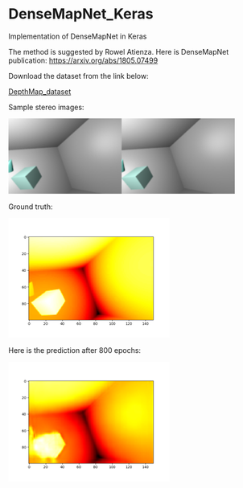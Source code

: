 # DenseMapNet_Keras
Implementation of DenseMapNet in Keras

The method is suggested by Rowel Atienza. Here is DenseMapNet publication: <a href="https://arxiv.org/abs/1805.07499">https://arxiv.org/abs/1805.07499</a>

Download the dataset from the link below:

<a href="https://github.com/LouisFoucard/DepthMap_dataset">DepthMap_dataset</a>

Sample stereo images:

<img src="images/Stereoimages.png" alt="input images" class="inline" width="450" height="150"/>

Ground truth:

<img src="images/gt.png" alt="gt" class="inline" width="320" height="238" />

Here is the prediction after 800 epochs:

<img src="images/DMN_predict.png" alt="predicted" class="inline" width="320" height="238" />
